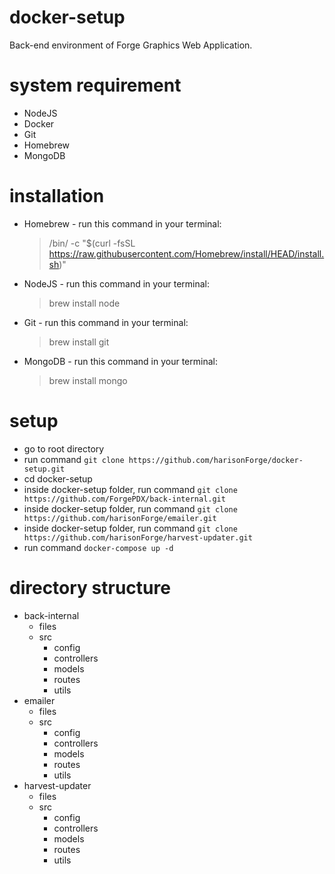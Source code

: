 # docker-setup

Back-end environment of Forge Graphics Web Application.

# system requirement
* NodeJS
* Docker
* Git
* Homebrew
* MongoDB

# installation
* Homebrew - run this command in your terminal:
    > /bin/ -c "$(curl -fsSL https://raw.githubusercontent.com/Homebrew/install/HEAD/install.sh)"
* NodeJS - run this command in your terminal:
    > brew install node
* Git - run this command in your terminal:
    > brew install git
* MongoDB - run this command in your terminal:
    > brew install mongo
# setup

- go to root directory
- run command ``` git clone https://github.com/harisonForge/docker-setup.git ```
- cd docker-setup
- inside docker-setup folder, run command ``` git clone https://github.com/ForgePDX/back-internal.git ```
- inside docker-setup folder, run command ``` git clone https://github.com/harisonForge/emailer.git ```
- inside docker-setup folder, run command ``` git clone https://github.com/harisonForge/harvest-updater.git ```
- run command ``` docker-compose up -d ```

# directory structure
  - back-internal
    - files
    - src
      - config
      - controllers
      - models
      - routes
      - utils
  - emailer
    - files
    - src
      - config
      - controllers
      - models
      - routes
      - utils
  - harvest-updater
    - files
    - src
      - config
      - controllers
      - models
      - routes
      - utils
